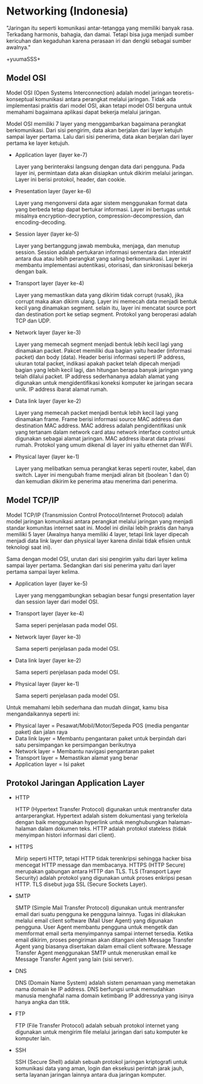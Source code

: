 # Networking (Indonesia)
"Jaringan itu seperti komunikasi antar-tetangga yang memiliki banyak rasa. Terkadang harmonis, bahagia, dan damai. Tetapi bisa juga menjadi sumber kericuhan dan kegaduhan karena perasaan iri dan dengki sebagai sumber awalnya."

+yuumaSSS+

## Model OSI
Model OSI (Open Systems Interconnection) adalah model jaringan teoretis-konseptual komunikasi antara perangkat melalui jaringan. Tidak ada implementasi praktis dari model OSI, akan tetapi model OSI berguna untuk memahami bagaimana aplikasi dapat bekerja melalui jaringan.

Model OSI memiliki 7 layer yang menggambarkan bagaimana perangkat berkomunikasi. Dari sisi pengirim, data akan berjalan dari layer ketujuh sampai layer pertama. Lalu dari sisi penerima, data akan berjalan dari layer pertama ke layer ketujuh.

- Application layer (layer ke-7)

  Layer yang berinteraksi langsung dengan data dari pengguna. Pada layer ini, permintaan data akan disiapkan untuk  dikirim melalui jaringan. Layer ini berisi protokol, header, dan cookie.

- Presentation layer (layer ke-6)
  
  Layer yang mengonversi data agar sistem menggunakan format data yang berbeda tetap dapat bertukar informasi. Layer ini bertugas untuk misalnya encryption-decryption, compression-decompression, dan encoding-decoding.
  
- Session layer (layer ke-5)

  Layer yang bertanggung jawab membuka, menjaga, dan menutup session. Session adalah pertukaran informasi sementara dan interaktif antara dua atau lebih perangkat yang saling berkomunikasi. Layer ini membantu implementasi autentikasi, otorisasi, dan sinkronisasi bekerja dengan baik.

- Transport layer (layer ke-4)

  Layer yang memastikan data yang dikirim tidak corrupt (rusak), jika corrupt maka akan dikirm ulang. Layer ini memecah data menjadi bentuk kecil yang dinamakan segment. selain itu, layer ini mencatat source port dan destination port ke setiap segment. Protokol yang beroperasi adalah TCP dan UDP.

- Network layer (layer ke-3)

  Layer yang memecah segment menjadi bentuk lebih kecil lagi yang dinamakan packet. Pakcet memiliki dua bagian yaitu header (informasi packet) dan body (data). Header berisi informasi seperti IP address, ukuran total packet, indikasi apakah packet telah dipecah menjadi bagian yang lebih kecil lagi, dan hitungan berapa banyak jaringan yang telah dilalui packet. IP address sederhananya adalah alamat yang digunakan untuk mengidentifikasi koneksi komputer ke jaringan secara unik. IP address ibarat alamat rumah.

- Data link layer (layer ke-2)

  Layer yang memecah packet menjadi bentuk lebih kecil lagi yang dinamakan frame. Frame berisi informasi source MAC address dan destination MAC address. MAC address adalah pengidentifikasi unik yang tertanam dalam network card atau network interface control untuk digunakan sebagai alamat jaringan. MAC address ibarat data privasi rumah. Protokol yang umum dikenal di layer ini yaitu ethernet dan WiFi.

- Physical layer (layer ke-1)

  Layer yang melibatkan semua perangkat keras seperti router, kabel, dan switch. Layer ini mengubah frame menjadi aliran bit (boolean 1 dan 0) dan kemudian dikirim ke penerima atau menerima dari penerima.

## Model TCP/IP
Model TCP/IP (Transmission Control Protocol/Internet Protocol) adalah model jaringan komunikasi antara perangkat melalui jaringan yang menjadi standar komunitas internet saat ini. Model ini dinilai lebih praktis dan hanya memiliki 5 layer (Awalnya hanya memiliki 4 layer, tetapi link layer dipecah menjadi data link layer dan physical layer karena dinilai tidak efisien untuk teknologi saat ini).

Sama dengan model OSI, urutan dari sisi pengirim yaitu dari layer kelima sampai layer pertama. Sedangkan dari sisi penerima yaitu dari layer pertama sampai layer kelima.

- Application layer (layer ke-5)

  Layer yang menggambungkan sebagian besar fungsi presentation layer dan session layer dari model OSI. 

- Transport layer (layer ke-4)

  Sama seperi penjelasan pada model OSI.

- Network layer (layer ke-3)

  Sama seperti penjelasan pada model OSI.

- Data link layer (layer ke-2)

  Sama seperti penjelasan pada model OSI.

- Physical layer (layer ke-1)

  Sama seperti penjelasan pada model OSI.

Untuk memahami lebih sederhana dan mudah diingat, kamu bisa mengandaikannya seperti ini:
- Physical layer = Pesawat/Mobil/Motor/Sepeda POS (media pengantar paket) dan jalan raya
- Data link layer = Membantu pengantaran paket untuk berpindah dari satu persimpangan ke persimpangan berikutnya
- Network layer = Membantu navigasi pengantaran paket
- Transport layer = Memastikan alamat yang benar
- Application layer = Isi paket

## Protokol Jaringan Application Layer
- HTTP

  HTTP (Hypertext Transfer Protocol) digunakan untuk mentransfer data antarperangkat. Hypertext adalah sistem dokumentasi yang terkelola dengan baik menggunakan hyperlink untuk menghubungkan halaman-halaman dalam dokumen teks. HTTP adalah protokol stateless (tidak menyimpan histori informasi dari client).
  
- HTTPS

  Mirip seperti HTTP, tetapi HTTP tidak terenkripsi sehingga hacker bisa mencegat HTTP message dan membacanya. HTTPS (HTTP Secure) merupakan gabungan antara HTTP dan TLS. TLS (Transport Layer Security) adalah protokol yang digunakan untuk proses enkripsi pesan HTTP. TLS disebut juga SSL (Secure Sockets Layer).

- SMTP

  SMTP (Simple Mail Transfer Protocol) digunakan untuk mentransfer email dari suatu pengguna ke pengguna lainnya. Tugas ini dilakukan melalui email client software (Mail User Agent) yang digunakan pengguna. User Agent membantu pengguna untuk mengetik dan memformat email serta menyimpannya sampai internet tersedia. Ketika email dikirim, proses pengiriman akan ditangani oleh Message Transfer Agent yang biasanya disertakan dalam email client software. Message Transfer Agent menggunakan SMTP untuk meneruskan email ke Message Transfer Agent yang lain (sisi server).

- DNS

  DNS (Domain Name System) adalah sistem penamaan yang memetakan nama domain ke IP address. DNS berfungsi untuk memudahkan manusia menghafal nama domain ketimbang IP addressnya yang isinya hanya angka dan titik.

- FTP

  FTP (File Transfer Protocol) adalah sebuah protokol internet yang digunakan untuk mengirim file melalui jaringan dari satu komputer ke komputer lain.

- SSH

  SSH (Secure Shell) adalah sebuah protokol jaringan kriptografi untuk komunikasi data yang aman, login dan eksekusi perintah jarak jauh, serta layanan jaringan lainnya antara dua jaringan komputer.
